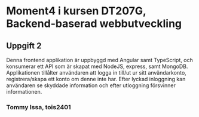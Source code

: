 # Moment4 i kursen DT207G, Backend-baserad webbutveckling

## Uppgift 2
Denna frontend applikation är uppbyggd med Angular samt TypeScript, och konsumerar ett API som är skapat med NodeJS, express, samt MongoDB. Applikationen tillålter användaren att logga in till/ut ur sitt användarkonto, registrera/skapa ett konto om denne inte har. Efter lyckad inloggning kan användaren se skyddade information och efter utloggning försvinner informationen. 

### Tommy Issa, tois2401